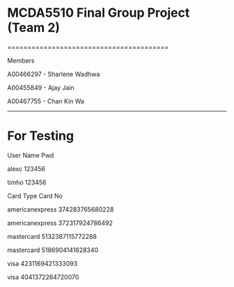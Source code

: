 # MCDA5510 Final Group Project (Team 2)
========================================

Members

A00466297 - Sharlene Wadhwa

A00455849 - Ajay Jain

A00467755 - Chan Kin Wa


---------------------------------------------------------------------------------------------------------------------------------------

For Testing
============

User Name  Pwd	

alexc		   123456

timho		   123456



Card Type	      Card No

americanexpress	374283765680228

americanexpress	372317924786492

mastercard	    5132387115772288

mastercard	    5186904141628340

visa	          4231169421333093

visa	          4041372264720070
